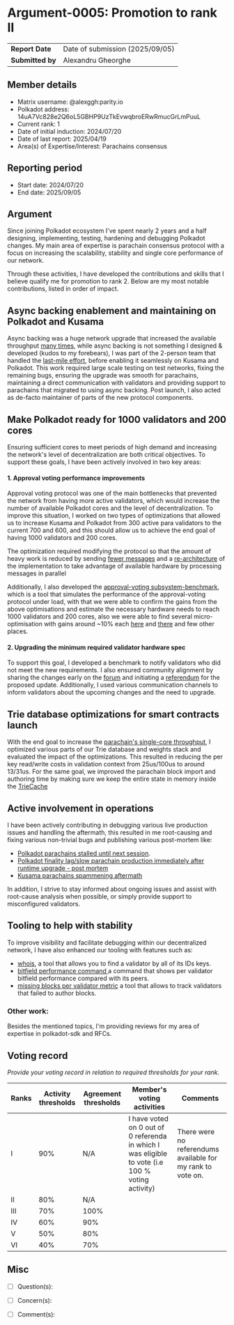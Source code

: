 # Argument-0005: Promotion to rank II

|                 |                                                                                             |
| --------------- | ------------------------------------------------------------------------------------------- |
| **Report Date** | Date of submission (2025/09/05)                                                             |
| **Submitted by**|  Alexandru Gheorghe                                                                         |


## Member details

- Matrix username: @alexggh:parity.io
- Polkadot address: 14uA7Vc828e2Q6oL5GBHP9UzTkEvwqbroERwRmucGrLmPuuL
- Current rank: 1
- Date of initial induction: 2024/07/20
- Date of last report: 2025/04/19
- Area(s) of Expertise/Interest: Parachains consensus


## Reporting period

- Start date: 2024/07/20
- End date: 2025/09/05


## Argument

Since joining Polkadot ecosystem I've spent nearly 2 years and a half designing, implementing, testing, hardening and debugging Polkadot changes. My main area of expertise is parachain consensus protocol with a focus on increasing the scalability, stability and single core performance of our network.

Through these activities, I have developed the contributions and skills that I believe qualify me for promotion to rank 2. Below are my most notable contributions, listed in order of impact.

## Async backing enablement and maintaining on Polkadot and Kusama

Async backing was a huge network upgrade that increased the available throughput [many times](https://polkadot.com/blog/the-way-to-a-10x-throughput-lift-on-parachains/), while async backing is not something I designed & developed (kudos to my forebears), I was part of the 2-person team that handled the [last-mile effort](https://github.com/paritytech/polkadot-sdk/issues/3226), before enabling it seamlessly on Kusama and Polkadot. This work required large scale testing on test networks, fixing the remaining bugs, ensuring the upgrade was smooth for parachains, maintaining a direct communication with validators and providing support to parachains that migrated to using async backing. Post launch, I also acted as de-facto maintainer of parts of the new protocol components. 

## Make Polkadot ready for 1000 validators and 200 cores

Ensuring sufficient cores to meet periods of high demand and increasing the network's level of decentralization are both critical objectives. To support these goals, I have been actively involved in two key areas:

#### 1. Approval voting performance improvements

Approval voting protocol was one of the main bottlenecks that prevented the network from having more active validators, which would increase the number of available Polkadot cores and the level of decentralization. To improve this situation, I worked on two types of optimizations that allowed us to increase Kusama and Polkadot from 300 active para validators to the current 700 and 600, and this should allow us to achieve the end goal of having 1000 validators and 200 cores.

The optimization required modifying the protocol so that the amount of heavy work is reduced by sending [fewer messages](https://github.com/paritytech/polkadot-sdk/pull/1191) and a [re-architecture](https://github.com/paritytech/polkadot-sdk/pull/4849) of the implementation to
take advantage of available hardware by processing messages in parallel

Additionally, I also developed the [approval-voting subsystem-benchmark](https://github.com/paritytech/polkadot-sdk/pull/2621), which is a tool that simulates the performance of the approval-voting protocol under load, with that we were able to confirm the gains from the above optimisations and estimate the necessary hardware needs to reach 1000 validators and 200 cores, also we were able to find several micro-optimisation with gains around ~10% each [here](https://github.com/paritytech/polkadot-sdk/pull/5411) and [there](https://github.com/paritytech/polkadot-sdk/pull/4848) and few other places.

#### 2. Upgrading the minimum required validator hardware spec

To support this goal, I developed a benchmark to notify validators who did not meet the new requirements. I also ensured community alignment by sharing the changes early on the [forum](https://forum.polkadot.network/t/rfc-increasing-recommended-minimum-core-count-for-reference-hardware/8156/10) and initiating a [referendum](https://polkadot.subsquare.io/referenda/1051) for the proposed update. Additionally, I used various communication channels to inform validators about the upcoming changes and the need to upgrade.

## Trie database optimizations for smart contracts launch

With the end goal to increase the [parachain's single-core throughput](https://github.com/paritytech/polkadot-sdk/issues/6131), I optimized various parts of our Trie database and weights stack and evaluated the impact of the optimizations. This resulted in reducing the per key read/write costs in validation context from 25us/100us to around 13/31us. For the same goal, we improved the parachain block import and authoring time by making sure we keep the entire state in memory inside the [TrieCache](https://github.com/paritytech/polkadot-sdk/pull/7682)

## Active involvement in operations

I have been actively contributing in debugging various live production issues and handling the aftermath, this resulted in me root-causing and fixing various non-trivial bugs and publishing various post-mortem like:
- [Polkadot parachains stalled until next session](https://forum.polkadot.network/t/2024-04-21-polkadot-parachains-stalled-until-next-session/7526).
- [Polkadot finality lag/slow parachain production immediately after runtime upgrade - post mortem](https://forum.polkadot.network/t/2024-09-17-polkadot-finality-lag-slow-parachain-production-immediately-after-runtime-upgrade-post-mortem/10057)
- [Kusama parachains spammening aftermath](https://forum.polkadot.network/t/2025-11-25-kusama-parachains-spammening-aftermath/11108)

In addition, I strive to stay informed about ongoing issues and assist with root-cause analysis when possible, or simply provide support to misconfigured validators.

## Tooling to help with stability

To improve visibility and facilitate debugging within our decentralized network, I have also enhanced our tooling with features such as:
- [whois](https://github.com/paritytech/polkadot-introspector/pull/794), a tool that allows you to find a validator by all of its IDs keys.
- [bitfield performance command ](https://github.com/paritytech/polkadot-introspector/pull/834) a command that shows per validator bitfield performance compared with its peers.
- [missing blocks per validator metric](https://github.com/paritytech/polkadot-introspector/pull/900) a tool that allows to track validators that failed to author blocks.


### Other work:

Besides the mentioned topics, I'm providing reviews for my area of expertise in polkadot-sdk and RFCs.

## Voting record
*Provide your voting record in relation to required thresholds for your rank.*

|  Ranks | Activity thresholds | Agreement thresholds | Member's voting activities | Comments |
|---|---|---|---|---|
|I  |90%   |N/A   | I have voted on 0 out of 0 referenda in which I was eligible to vote (i.e 100 % voting activity)  | There were no referendums available for my rank to vote on. |
|II |80%   |N/A   |   |  |
|III|70%   |100%  |   |  |
|IV |60%   |90%   |   |  |
|V  |50%   |80%   |   |  |
|VI |40%   |70%   |   |  |


## Misc

- [ ] Question(s):

- [ ] Concern(s):

- [ ] Comment(s):
